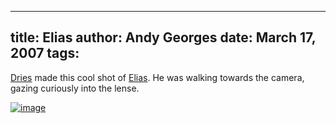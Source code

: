 -----
title:  Elias
author: Andy Georges
date: March 17, 2007
tags: 
-----







[Dries](http://buytaert.net/) made this cool shot of
[Elias](http://www.flickr.com/photos/itkovian/sets/196348/). He was
walking towards the camera, gazing curiously into the lense.


[![image](487D48F2-3396-4585-B746-09106C46A896-1.jpg)](http://www.flickr.com/photos/itkovian/423522305/)




